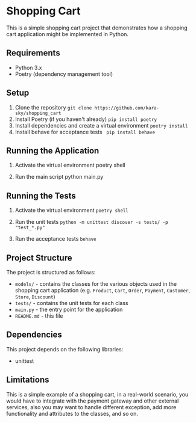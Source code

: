 # Shopping Cart

This is a simple shopping cart project that demonstrates how a shopping cart application might be implemented in Python.

## Requirements

- Python 3.x
- Poetry (dependency management tool)

## Setup

1. Clone the repository
   `git clone https://github.com/kara-sky/shopping_cart`
2. Install Poetry (if you haven't already)
   `pip install poetry`
3. Install dependencies and create a virtual environment
   `poetry install`
4. Install behave for acceptance tests
  ` pip install behave`



## Running the Application

1. Activate the virtual environment
   poetry shell

2. Run the main script
   python main.py


## Running the Tests

1. Activate the virtual environment
   `poetry shell`

2. Run the unit tests
   `python -m unittest discover -s tests/ -p "test_*.py"`
3. Run the acceptance tests
   `behave`

## Project Structure

The project is structured as follows:

- `models/` - contains the classes for the various objects used in the shopping cart application (e.g. `Product`, `Cart`, `Order`, `Payment`, `Customer`, `Store`, `Discount`)
- `tests/` - contains the unit tests for each class
- `main.py` - the entry point for the application
- `README.md` - this file

## Dependencies

This project depends on the following libraries:
- unittest

## Limitations
This is a simple example of a shopping cart, in a real-world scenario, you would have to integrate with the payment gateway and other external services, also you may want to handle  different exception, add more functionality and attributes to the classes, and so on.